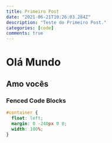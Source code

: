 ```yaml
---
title: Primeiro Post
date: "2021-06-21T10:26:03.284Z"
description: "Teste do Primeiro Post."
categories: [code]
comments: true
---
```

# Olá Mundo

## Amo vocês

### Fenced Code Blocks

```css
#container {
  float: left;
  margin: 0 -240px 0 0;
  width: 100%;
}
```
